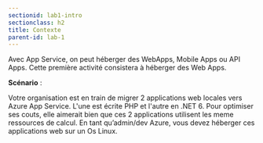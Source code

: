 ```yaml
---
sectionid: lab1-intro
sectionclass: h2
title: Contexte
parent-id: lab-1
---
```


Avec App Service, on peut héberger des WebApps, Mobile Apps ou API Apps. Cette première activité consistera à héberger des Web Apps.

**Scénario** :

Votre organisation est en train de migrer 2 applications web locales vers Azure App Service. L'une est écrite PHP et l'autre en .NET 6. Pour optimiser ses couts, elle aimerait bien que ces 2 applications utilisent les meme ressources de calcul. En tant qu’admin/dev Azure, vous devez héberger ces applications web sur un Os Linux.
